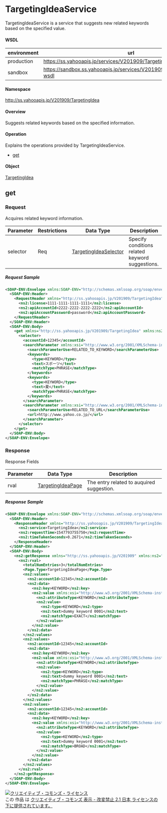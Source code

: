# TargetingIdeaService
TargetingIdeaService is a service that suggests new related keywords based on the specified value.

#### WSDL
| environment | url |
|---|---|
| production  | https://ss.yahooapis.jp/services/V201909/TargetingIdeaService?wsdl|
| sandbox  | https://sandbox.ss.yahooapis.jp/services/V201909/TargetingIdeaService?wsdl|

#### Namespace
http://ss.yahooapis.jp/V201909/TargetingIdea

#### Overview
Suggests related keywords based on the specified information.

#### Operation
Explains the operations provided by TargetingIdeaService.

+ [get](#get)

#### Object
[TargetingIdea](../data/TargetingIdea)

## get

### Request
Acquires related keyword information.

| Parameter | Restrictions | Data Type | Description |
|---|---|---|---|
| selector | Req | [TargetingIdeaSelector](../data/TargetingIdea/TargetingIdeaSelector.md) | Specify conditions related keyword suggestions. |

##### Request Sample
```xml
<SOAP-ENV:Envelope xmlns:SOAP-ENV="http://schemas.xmlsoap.org/soap/envelope/">
  <SOAP-ENV:Header>
    <RequestHeader xmlns="http://ss.yahooapis.jp/V201909/TargetingIdea" xmlns:ns2="http://ss.yahooapis.jp/V201909">
      <ns2:license>1111-1111-1111-1111</ns2:license>
      <ns2:apiAccountId>2222-2222-2222-2222</ns2:apiAccountId>
      <ns2:apiAccountPassword>password</ns2:apiAccountPassword>
    </RequestHeader>
  </SOAP-ENV:Header>
  <SOAP-ENV:Body>
    <get xmlns="http://ss.yahooapis.jp/V201909/TargetingIdea" xmlns:ns2="http://ss.yahooapis.jp/V201909">
      <selector>
        <accountId>12345</accountId>
        <searchParameter xmlns:xsi="http://www.w3.org/2001/XMLSchema-instance" xsi:type="RelatedToKeywordSearchParameter">
          <searchParameterUse>RELATED_TO_KEYWORD</searchParameterUse>
          <keywords>
            <type>KEYWORD</type>
            <text>スポーツ</text>
            <matchType>PHRASE</matchType>
          </keywords>
          <keywords>
            <type>KEYWORD</type>
            <text>夏</text>
            <matchType>PHRASE</matchType>
          </keywords>
        </searchParameter>
        <searchParameter xmlns:xsi="http://www.w3.org/2001/XMLSchema-instance" xsi:type="RelatedToUrlSearchParameter">
          <searchParameterUse>RELATED_TO_URL</searchParameterUse>
          <url>http://www.yahoo.co.jp/</url>
        </searchParameter>
      </selector>
    </get>
  </SOAP-ENV:Body>
</SOAP-ENV:Envelope>
```

### Response
Response Fields

| Parameter | Data Type | Description |
|---|---|---|
| rval | [TargetingIdeaPage](../data/TargetingIdea/TargetingIdeaPage.md) | The entry related to auquired suggestion. |

##### Response Sample
```xml
<SOAP-ENV:Envelope xmlns:SOAP-ENV="http://schemas.xmlsoap.org/soap/envelope/">
  <SOAP-ENV:Header>
    <ResponseHeader xmlns="http://ss.yahooapis.jp/V201909/TargetingIdea" xmlns:ns2="http://ss.yahooapis.jp/V201909">
      <ns2:service>TargetingIdea</ns2:service>
      <ns2:requestTime>1547793755750</ns2:requestTime>
      <ns2:timeTakenSeconds>0.2671</ns2:timeTakenSeconds>
    </ResponseHeader>
  </SOAP-ENV:Header>
  <SOAP-ENV:Body>
    <ns2:getResponse xmlns="http://ss.yahooapis.jp/V201909" xmlns:ns2="http://ss.yahooapis.jp/V201909/TargetingIdea">
      <ns2:rval>
        <totalNumEntries>3</totalNumEntries>
        <Page.Type>TargetingIdeaPage</Page.Type>
        <ns2:values>
          <ns2:accountId>12345</ns2:accountId>
          <ns2:data>
            <ns2:key>KEYWORD</ns2:key>
            <ns2:value xmlns:xsi="http://www.w3.org/2001/XMLSchema-instance" xsi:type="ns2:KeywordAttribute">
              <ns2:attributeType>KEYWORD</ns2:attributeType>
              <ns2:value>
                <ns2:type>KEYWORD</ns2:type>
                <ns2:text>dummy keyword 0001</ns2:text>
                <ns2:matchType>EXACT</ns2:matchType>
              </ns2:value>
            </ns2:value>
          </ns2:data>
        </ns2:values>
        <ns2:values>
          <ns2:accountId>12345</ns2:accountId>
          <ns2:data>
            <ns2:key>KEYWORD</ns2:key>
            <ns2:value xmlns:xsi="http://www.w3.org/2001/XMLSchema-instance" xsi:type="ns2:KeywordAttribute">
              <ns2:attributeType>KEYWORD</ns2:attributeType>
              <ns2:value>
                <ns2:type>KEYWORD</ns2:type>
                <ns2:text>dummy keyword 0001</ns2:text>
                <ns2:matchType>PHRASE</ns2:matchType>
              </ns2:value>
            </ns2:value>
          </ns2:data>
        </ns2:values>
        <ns2:values>
          <ns2:accountId>12345</ns2:accountId>
          <ns2:data>
            <ns2:key>KEYWORD</ns2:key>
            <ns2:value xmlns:xsi="http://www.w3.org/2001/XMLSchema-instance" xsi:type="ns2:KeywordAttribute">
              <ns2:attributeType>KEYWORD</ns2:attributeType>
              <ns2:value>
                <ns2:type>KEYWORD</ns2:type>
                <ns2:text>dummy keyword 0001</ns2:text>
                <ns2:matchType>BROAD</ns2:matchType>
              </ns2:value>
            </ns2:value>
          </ns2:data>
        </ns2:values>
      </ns2:rval>
    </ns2:getResponse>
  </SOAP-ENV:Body>
</SOAP-ENV:Envelope>
```

<a rel="license" href="http://creativecommons.org/licenses/by-nd/2.1/jp/"><img alt="クリエイティブ・コモンズ・ライセンス" style="border-width:0" src="https://i.creativecommons.org/l/by-nd/2.1/jp/88x31.png" /></a><br />この 作品 は <a rel="license" href="http://creativecommons.org/licenses/by-nd/2.1/jp/">クリエイティブ・コモンズ 表示 - 改変禁止 2.1 日本 ライセンスの下に提供されています。</a>
